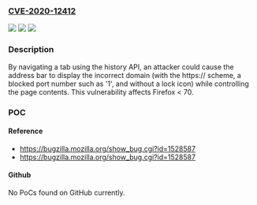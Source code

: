 ### [CVE-2020-12412](https://cve.mitre.org/cgi-bin/cvename.cgi?name=CVE-2020-12412)
![](https://img.shields.io/static/v1?label=Product&message=Firefox&color=blue)
![](https://img.shields.io/static/v1?label=Version&message=%3C%2070%20&color=brighgreen)
![](https://img.shields.io/static/v1?label=Vulnerability&message=Address%20bar%20spoof%20using%20history%20navigation%20and%20blocked%20ports&color=brighgreen)

### Description

By navigating a tab using the history API, an attacker could cause the address bar to display the incorrect domain (with the https:// scheme, a blocked port number such as '1', and without a lock icon) while controlling the page contents. This vulnerability affects Firefox < 70.

### POC

#### Reference
- https://bugzilla.mozilla.org/show_bug.cgi?id=1528587
- https://bugzilla.mozilla.org/show_bug.cgi?id=1528587

#### Github
No PoCs found on GitHub currently.

